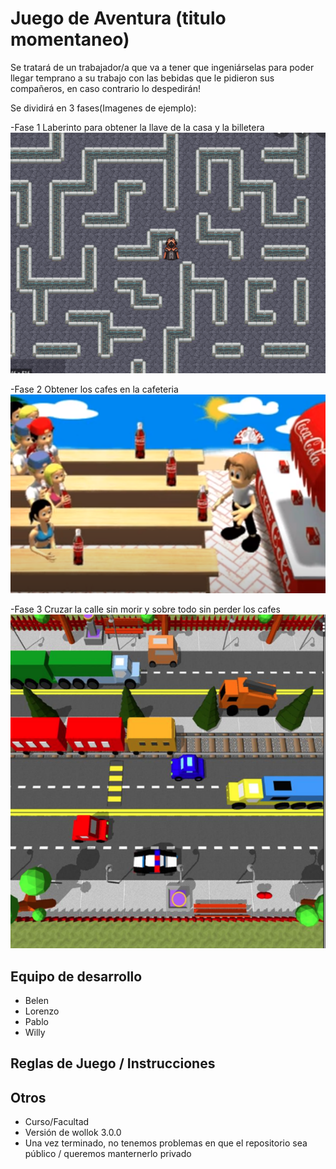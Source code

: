 # Juego de Aventura (titulo momentaneo)
Se tratará de un trabajador/a que va a tener que ingeniárselas para poder llegar temprano a su
trabajo con las bebidas que le pidieron sus compañeros, en caso contrario lo despedirán!

Se dividirá en 3 fases(Imagenes de ejemplo):

-Fase 1 Laberinto para obtener la llave de la casa y la billetera
![](fase1.png)
	
-Fase 2 Obtener los cafes en la cafeteria
![](fase2.png)
	
-Fase 3 Cruzar la calle sin morir y sobre todo sin perder los cafes
![](fase3.png)


## Equipo de desarrollo

- Belen
- Lorenzo
- Pablo
- Willy


## Reglas de Juego / Instrucciones


## Otros

- Curso/Facultad
- Versión de wollok 3.0.0
- Una vez terminado, no tenemos problemas en que el repositorio sea público / queremos manternerlo privado
